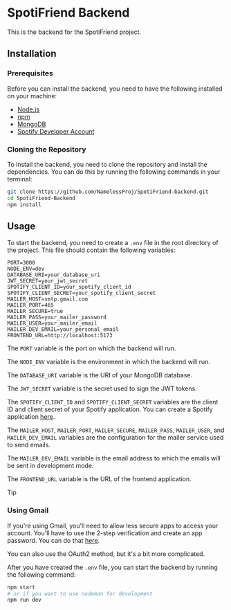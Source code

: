 # SpotiFriend Backend
This is the backend for the SpotiFriend project.

## Installation
### Prerequisites
Before you can install the backend, you need to have the following installed on your machine:
- [Node.js](https://nodejs.org/en/)
- [npm](https://www.npmjs.com/)
- [MongoDB](https://www.mongodb.com/)
- [Spotify Developer Account](https://developer.spotify.com/)

### Cloning the Repository
To install the backend, you need to clone the repository and install the dependencies. You can do this by running the following commands in your terminal:
```bash
git clone https://github.com/NamelessProj/SpotiFriend-backend.git
cd SpotiFriend-Backend
npm install
```

## Usage
To start the backend, you need to create a `.env` file in the root directory of the project. This file should contain the following variables:
```env
PORT=3000
NODE_ENV=dev
DATABASE_URI=your_database_uri
JWT_SECRET=your_jwt_secret
SPOTIFY_CLIENT_ID=your_spotify_client_id
SPOTIFY_CLIENT_SECRET=your_spotify_client_secret
MAILER_HOST=smtp.gmail.com
MAILER_PORT=465
MAILER_SECURE=true
MAILER_PASS=your_mailer_password
MAILER_USER=your_mailer_email
MAILER_DEV_EMAIL=your_personal_email
FRONTEND_URL=http://localhost:5173
```

The `PORT` variable is the port on which the backend will run.

The `NODE_ENV` variable is the environment in which the backend will run.

The `DATABASE_URI` variable is the URI of your MongoDB database.

The `JWT_SECRET` variable is the secret used to sign the JWT tokens.

The `SPOTIFY_CLIENT_ID` and `SPOTIFY_CLIENT_SECRET` variables are the client ID and client secret of your Spotify application. You can create a Spotify application [here](https://developer.spotify.com/dashboard/applications).

The `MAILER_HOST`, `MAILER_PORT`, `MAILER_SECURE`, `MAILER_PASS`, `MAILER_USER`, and `MAILER_DEV_EMAIL` variables are the configuration for the mailer service used to send emails.

The `MAILER_DEV_EMAIL` variable is the email address to which the emails will be sent in development mode.

The `FRONTEND_URL` variable is the URL of the frontend application.

>[!TIP]
> ### Using Gmail
> If you're using Gmail, you'll need to allow less secure apps to access your account. You'll have to use the 2-step verification and create an app password. You can do that [here](https://myaccount.google.com/apppasswords).
>
> You can also use the OAuth2 method, but it's a bit more complicated.

After you have created the `.env` file, you can start the backend by running the following command:
```bash
npm start
# or if you want to use nodemon for development
npm run dev
```